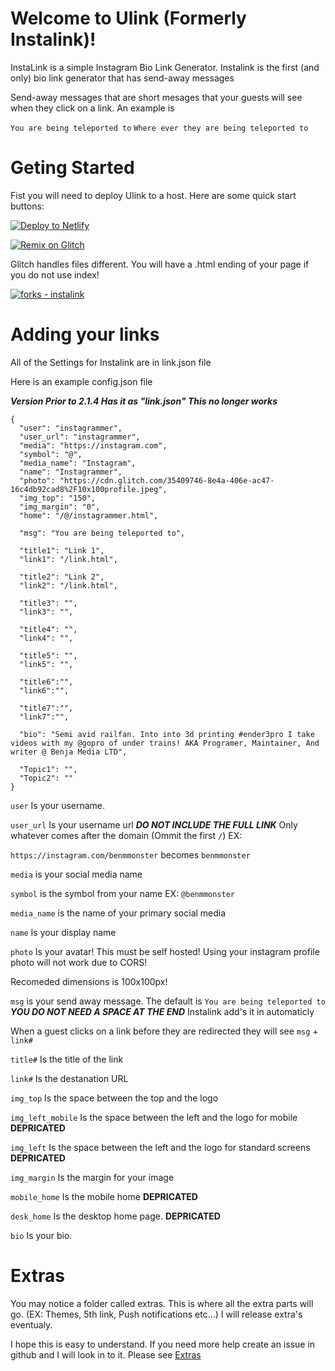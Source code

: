 # Welcome to Ulink (Formerly Instalink)!

InstaLink is a simple Instagram Bio Link Generator. Instalink is the first (and only) bio link generator that has send-away messages

Send-away messages that are short mesages that your guests will see when they click on a link. An example is

`You are being teleported to` `Where ever they are being teleported to`

# Geting Started

Fist you will need to deploy Ulink to a host. Here are some quick start buttons:

[![Deploy to Netlify](https://www.netlify.com/img/deploy/button.svg)](https://app.netlify.com/start/deploy?repository=https://github.com/Benja-media/Ulink)

[![Remix on Glitch](https://cdn.glitch.com/2703baf2-b643-4da7-ab91-7ee2a2d00b5b%2Fremix-button.svg)](https://glitch.com/edit/#!/import/github/benja-media/Ulink)

Glitch handles files different. You will have a .html ending of your page if you do not use index!

[![forks - instalink](https://img.shields.io/github/forks/benja-media/instalink?style=social)](https://github.com/benja-media/Ulink/forks)

# Adding your links

All of the Settings for Instalink are in link.json file

Here is an example config.json file

**_Version Prior to 2.1.4 Has it as "link.json" This no longer works_**

```
{
  "user": "instagrammer",
  "user_url": "instagrammer",
  "media": "https://instagram.com",
  "symbol": "@",
  "media_name": "Instagram",
  "name": "Instagrammer",
  "photo": "https://cdn.glitch.com/35409746-8e4a-406e-ac47-16c4db92cad8%2F10x100profile.jpeg",
  "img_top": "150",
  "img_margin": "0",
  "home": "/@/instagrammer.html",

  "msg": "You are being teleported to",

  "title1": "Link 1",
  "link1": "/link.html",

  "title2": "Link 2",
  "link2": "/link.html",

  "title3": "",
  "link3": "",

  "title4": "",
  "link4": "",

  "title5": "",
  "link5": "",
  
  "title6":"",
  "link6":"",
  
  "title7":"",
  "link7":"",

  "bio": "Semi avid railfan. Into into 3d printing #ender3pro I take videos with my @gopro of under trains! AKA Programer, Maintainer, And writer @ Benja Media LTD",

  "Topic1": "",
  "Topic2": ""
}
```

`user` Is your username.

`user_url` Is your username url **_DO NOT INCLUDE THE FULL LINK_** Only whatever comes after the domain (Ommit the first `/`) EX:

`https://instagram.com/benmmonster` becomes `benmmonster`

`media` is your social media name

`symbol` is the symbol from your name EX: `@benmmonster`

`media_name` is the name of your primary social media

`name` Is your display name

`photo` Is your avatar! This must be self hosted! Using your instagram profile photo will not work due to CORS!

Recomeded dimensions is 100x100px!

`msg` is your send away message. The default is `You are being teleported to` **_YOU DO NOT NEED A SPACE AT THE END_** Instalink add's it in automaticly

When a guest clicks on a link before they are redirected they will see `msg` + `link#`

`title#` Is the title of the link

`link#` Is the destanation URL

`img_top` Is the space between the top and the logo

`img_left_mobile` Is the space between the left and the logo for mobile **DEPRICATED**

`img_left` Is the space between the left and the logo for standard screens **DEPRICATED**

`img_margin` Is the margin for your image

`mobile_home` Is the mobile home  **DEPRICATED**

`desk_home` Is the desktop home page. **DEPRICATED**

`bio` Is your bio.


# Extras

You may notice a folder called extras. This is where all the extra parts will go. (EX: Themes, 5th link, Push notifications etc...) I will release extra's eventualy.

I hope this is easy to understand. If you need more help create an issue in github and I will look in to it. Please see [Extras](../blob/master/extras/README.md)
